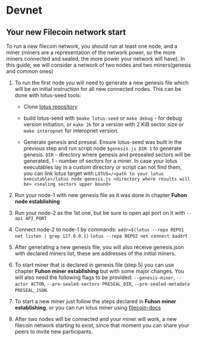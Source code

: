 # Devnet

## Your new Filecoin network start

To run a new filecoin network, you should run at least one node, and a miner (miners are a representation of the network power, so the more miners connected and sealed, the more power your network will have). In this guide, we will consider a network of two nodes and two miners(genesis and common ones)

1. To run the first node you will need to generate a new genesis file which will be an initial instruction for all new connected nodes.
   This can be done with lotus-seed tools:
   - Clone  [lotus repository](https://github.com/filecoin-project/lotus "lotus project")

   - build lotus-seed with `$make lotus-seed` or `make debug` - for debug version initiation,
     or `make 2k` for a version with 2 KiB sector size  or `make interopnet` for interopnet version.

   - Generate genesis and preseal. Ensure lotus-seed was built in the previous step and run script node `$genesis.js DIR 1` to generate genesis. `DIR` - directory where genesis and presealed sectors will be generated, 1 - number of sectors for a miner. In case your lotus executables lay in a custom directory or script can not find them, you can link lotus target with `LOTUS=/<path to your lotus executable>/lotus node genesis.js <directory where results will be> <sealing sectors upper bound>`

2. Run your node-1 with new genesis file as it was done in chapter **Fuhon node establishing**

3. Run your node-2 as the 1st one, but be sure to open api port on it with `--api API_PORT`

4. Connect node-2 to node-1 by commands:
   `addr=$(lotus --repo REPO1 net listen | grep 127.0.0.1)`
   `lotus --repo REPO2 net connect $addr`t

5. After generating a new genesis file, you will also receive genesis.json with declared miners list, these are addresses of the initial miners.

6. To start miner that is declared in genesis file (step 5) you can use chapter **Fuhon miner establishing** but with some major changes.
   You will also need the following flags to be provided:   `--genesis-miner`, `--actor ACTOR`, `--pre-sealed-sectors PRESEAL_DIR`, `--pre-sealed-metadata PRESEAL_JSON`.

7. To start a new miner just follow the steps declared in **Fuhon miner establishing**, or you can run lotus miner using [filecoin-docs](https://docs.filecoin.io/get-started/lotus/installation/#minimal-requirements "lotus establishing guide")
8. After two nodes will be connected and your miner will work, a new filecoin network starting to exist, since that moment you can share your peers to invite new participants. 
